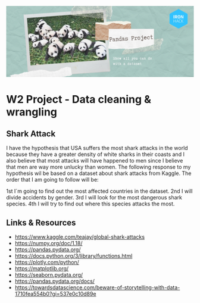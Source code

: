 ![portada](https://github.com/ironhack-datalabs/datamad1020-rev/blob/master/projects/W2-Pandas-project/portada.jpg)

# W2 Project - Data cleaning & wrangling

## Shark Attack 

I have the hypothesis that USA suffers the most shark attacks in the world because they have a greater density of white sharks in their coasts and I also believe that most attacks will have happened to men since I believe that men are way more unlucky than women.
The following response to my hypothesis wil be based on a dataset about shark attacks from Kaggle. The order that I am going to follow will be: 

1st I´m going to find out the most affected countries in the dataset.
2nd I will divide accidents by gender.
3rd I will look for the most dangerous shark species.
4th I will try to find out where this species attacks the most.



## Links & Resources

- <https://www.kaggle.com/teajay/global-shark-attacks>
- <https://numpy.org/doc/1.18/>
- <https://pandas.pydata.org/>
- https://docs.python.org/3/library/functions.html
- https://plotly.com/python/
- https://matplotlib.org/
- https://seaborn.pydata.org/
- https://pandas.pydata.org/docs/
- https://towardsdatascience.com/beware-of-storytelling-with-data-1710fea554b0?gi=537e0c10d89e
